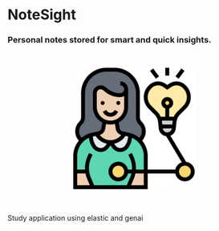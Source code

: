 # NoteSight
### Personal notes stored for smart and quick insights.

<p align="center" style="margin: 3em">
  <a href="https://github.com/fsiconha/notesight">
    <img src="notesight-img.png" alt="notesight"/ width="250">
  </a>
</p>
 
Study application using elastic and genai